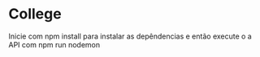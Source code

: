 # College

Inicie com npm install para instalar as depêndencias e então execute o a API com npm run nodemon
